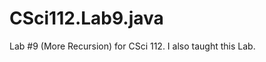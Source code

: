 CSci112.Lab9.java
=================

Lab #9 (More Recursion) for CSci 112. I also taught this Lab. 
